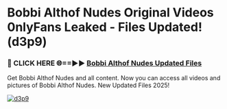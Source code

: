 # Bobbi Althof Nudes Original Videos 0nlyFans Leaked - Files Updated! (d3p9)

<h3>🔴 CLICK HERE 🌐==►► <a href="https://tinyurl.com/4mcuefdz" rel="nofollow">Bobbi Althof Nudes Updated Files</a></h3>

Get Bobbi Althof Nudes and all content. Now you can access all videos and pictures of Bobbi Althof Nudes. New Updated Files 2025!

[![d3p9](https://i.imgur.com/StAQSOY.gif)](https://tinyurl.com/4mcuefdz)
